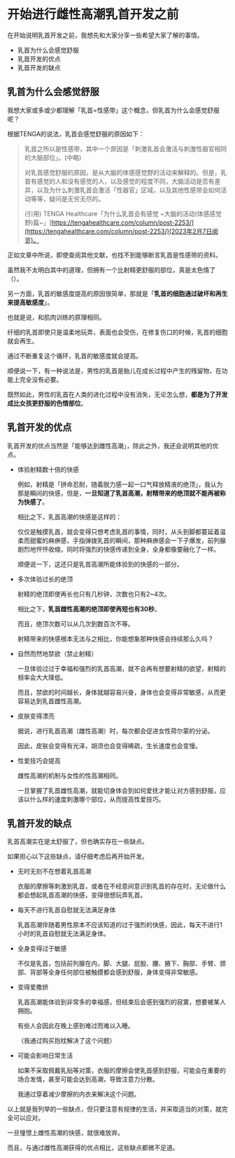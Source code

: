 # 开始进行雌性高潮乳首开发之前 [​](#开始进行雌性高潮乳首开发之前)

在开始说明乳首开发之前，我想先和大家分享一些希望大家了解的事情。

+   乳首为什么会感觉舒服
+   乳首开发的优点
+   乳首开发的缺点

## 乳首为什么会感觉舒服 [​](#乳首为什么会感觉舒服)

我想大家或多或少都理解「乳首=性感带」这个概念，但乳首为什么会感觉舒服呢？

根据TENGA的说法，乳首会感觉舒服的原因如下：

> 乳首之所以是性感带，其中一个原因是「刺激乳首会激活与刺激性器官相同的大脑部位」。(中略)
> 
> 对乳首感觉舒服的原因，是从大脑的体感感觉野的活动来解释的。但是，乳首有感觉的人和没有感觉的人，以及感觉的程度不同，大脑活动是否有差异，以及为什么刺激乳首会激活「性器官」区域，以及其他性感带会如何活动等等，疑问是无穷无尽的。
> 
> (引用) TENGA Healthcare「为什么乳首会有感觉 ~大脑的活动(体感感觉野)篇~」[https://tengahealthcare.com/column/post-2253/](https://tengahealthcare.com/column/post-2253/)(2023年2月7日阅览)。

正如文章中所说，即使查阅其他文献，也找不到能够断言乳首是性感带的资料。

虽然我不太明白其中的道理，但拥有一个比射精更舒服的部位，真是太色情了（）。

另一方面，乳首的敏感度提高的原因很简单，那就是「**乳首的细胞通过破坏和再生来提高敏感度**」。

也就是说，和肌肉训练的原理相同。

纤细的乳首即使只是温柔地玩弄，表面也会受伤，在修复伤口的时候，乳首的细胞就会再生。

通过不断重复这个循环，乳首的敏感度就会提高。

顺便说一下，有一种说法是，男性的乳首是胎儿在成长过程中产生的残留物，在功能上完全没有必要。

既然如此，男性的乳首在人类的进化过程中没有消失，无论怎么想，**都是为了开发成比女孩更舒服的色情部位**。

## 乳首开发的优点 [​](#乳首开发的优点)

乳首开发的优点当然是「能够达到雌性高潮」，除此之外，我还会说明其他的优点。

+   体验射精数十倍的快感
    
    例如，射精是「拼命忍耐，随着脱力感一起一口气释放精液的绝顶」，我认为那是瞬间的快感，但是，**一旦知道了乳首高潮，射精带来的绝顶就不能再被称为快感了**。
    
    相比之下，乳首高潮的快感是这样的：
    
    仅仅是触摸乳首，就会变得只想考虑乳首的事情，同时，从头到脚都蔓延着温柔而甜蜜的麻痹感，手指弹拨乳首的瞬间，那种麻痹感会一下子爆发，前列腺剧烈地怦怦收缩，同时将强烈的快感传递到全身，全身都像要融化了一样。
    
    顺便说一下，这还只是乳首高潮所能体验到的快感的一部分。
    
+   多次体验过长的绝顶
    
    射精的绝顶即使再长也只有几秒钟，次数也只有2~4次。
    
    相比之下，**乳首雌性高潮的绝顶即使再短也有30秒**。
    
    而且，绝顶次数可以从几次到数百次不等。
    
    射精带来的快感根本无法与之相比，你能想象那种快感会持续那么久吗？
    
+   自然而然地禁欲（禁止射精）
    
    一旦体验过过于幸福和强烈的乳首高潮，就不会再有想要射精的欲望，射精的频率会大大降低。
    
    而且，禁欲的时间越长，身体就越容易兴奋，身体也会变得非常敏感，从而更容易达到乳首雌性高潮。
    
+   皮肤变得漂亮
    
    据说，进行乳首高潮（雌性高潮）时，每次都会促进女性荷尔蒙的分泌。
    
    因此，皮肤会变得有光泽，胡须也会变得稀疏，生长速度也会变慢。
    
+   性爱技巧会提高
    
    雌性高潮的机制与女性的性高潮相同。
    
    一旦掌握了乳首雌性高潮，就能切身体会到如何爱抚才能让对方感到舒服，应该以什么样的速度刺激哪个部位，从而提高性爱技巧。
    

## 乳首开发的缺点 [​](#乳首开发的缺点)

乳首高潮实在是太舒服了，但也确实存在一些缺点。

如果担心以下这些缺点，请仔细考虑后再开始开发。

+   无时无刻不在想着乳首高潮
    
    衣服的摩擦等刺激到乳首，或者在不经意间意识到乳首的存在时，无论做什么都会想起乳首高潮的快感，变得很想玩弄乳首。
    
+   每天不进行乳首自慰就无法满足身体
    
    乳首高潮伴随着男性原本不应该知道的过于强烈的快感，因此，每天不进行1小时的乳首自慰就无法满足身体。
    
+   全身变得过于敏感
    
    不仅是乳首，包括前列腺在内，脚、大腿、屁股、腰、腋下、胸部、手臂、颈部、背部等全身任何部位被触摸都会感到舒服，身体变得非常敏感。
    
+   变得爱撒娇
    
    乳首高潮能体验到非常多的幸福感，但结束后会感到强烈的寂寞，想要被某人拥抱。
    
    有些人会因此在晚上感到难过而难以入睡。
    
    （我通过购买抱枕解决了这个问题）
    
+   可能会影响日常生活
    
    如果不采取佩戴乳贴等对策，衣服的摩擦会使乳首感到舒服，可能会在重要的场合发情，甚至可能会达到高潮，导致注意力分散。
    
    我通过穿着减少摩擦的内衣来解决这个问题。
    

以上就是我列举的一些缺点，但只要注意有规律的生活，并采取适当的对策，就完全可以应对。

一旦憧憬上雌性高潮的快感，就很难放弃。

而且，与通过雌性高潮获得的优点相比，这些缺点都微不足道。